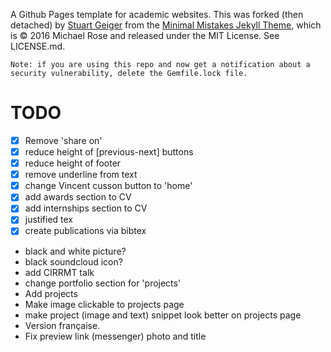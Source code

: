 A Github Pages template for academic websites. This was forked (then detached) by [Stuart Geiger](https://github.com/staeiou) from the [Minimal Mistakes Jekyll Theme](https://mmistakes.github.io/minimal-mistakes/), which is © 2016 Michael Rose and released under the MIT License. See LICENSE.md.

    Note: if you are using this repo and now get a notification about a security vulnerability, delete the Gemfile.lock file. 

# TODO

- [X] Remove 'share on'
- [x] reduce height of [previous-next] buttons
- [x] reduce height of footer
- [x] remove underline from text
- [x] change Vincent cusson button to 'home'
- [x] add awards section to CV
- [x] add internships section to CV
- [x] justified tex
- [x] create publications via bibtex
- black and white picture?
- black soundcloud icon?
- add CIRRMT talk
- change portfolio section for 'projects'
- Add projects
- Make image clickable to projects page
- make project (image and text) snippet look better on projects page
- Version française.
- Fix preview link (messenger) photo and title